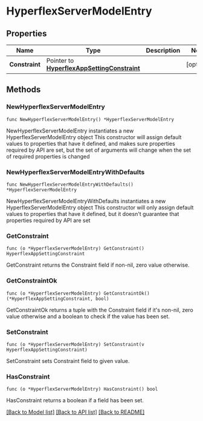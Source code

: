 # HyperflexServerModelEntry

## Properties

Name | Type | Description | Notes
------------ | ------------- | ------------- | -------------
**Constraint** | Pointer to [**HyperflexAppSettingConstraint**](hyperflex.AppSettingConstraint.md) |  | [optional] 

## Methods

### NewHyperflexServerModelEntry

`func NewHyperflexServerModelEntry() *HyperflexServerModelEntry`

NewHyperflexServerModelEntry instantiates a new HyperflexServerModelEntry object
This constructor will assign default values to properties that have it defined,
and makes sure properties required by API are set, but the set of arguments
will change when the set of required properties is changed

### NewHyperflexServerModelEntryWithDefaults

`func NewHyperflexServerModelEntryWithDefaults() *HyperflexServerModelEntry`

NewHyperflexServerModelEntryWithDefaults instantiates a new HyperflexServerModelEntry object
This constructor will only assign default values to properties that have it defined,
but it doesn't guarantee that properties required by API are set

### GetConstraint

`func (o *HyperflexServerModelEntry) GetConstraint() HyperflexAppSettingConstraint`

GetConstraint returns the Constraint field if non-nil, zero value otherwise.

### GetConstraintOk

`func (o *HyperflexServerModelEntry) GetConstraintOk() (*HyperflexAppSettingConstraint, bool)`

GetConstraintOk returns a tuple with the Constraint field if it's non-nil, zero value otherwise
and a boolean to check if the value has been set.

### SetConstraint

`func (o *HyperflexServerModelEntry) SetConstraint(v HyperflexAppSettingConstraint)`

SetConstraint sets Constraint field to given value.

### HasConstraint

`func (o *HyperflexServerModelEntry) HasConstraint() bool`

HasConstraint returns a boolean if a field has been set.


[[Back to Model list]](../README.md#documentation-for-models) [[Back to API list]](../README.md#documentation-for-api-endpoints) [[Back to README]](../README.md)


